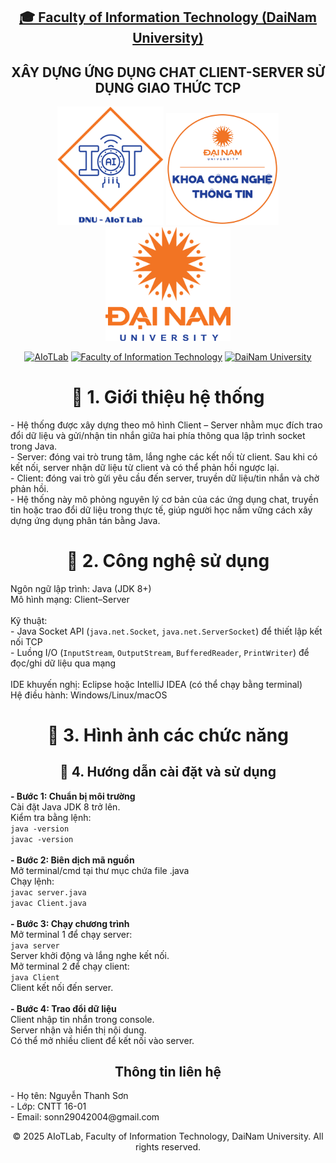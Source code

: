 <h2 align="center">
    <a href="https://dainam.edu.vn/vi/khoa-cong-nghe-thong-tin">
    🎓 Faculty of Information Technology (DaiNam University)
    </a>
</h2>
<h2 align="center">
   XÂY DỰNG ỨNG DỤNG CHAT CLIENT-SERVER SỬ DỤNG GIAO THỨC TCP
</h2>
<div align="center">
    <p align="center">
      <img src="https://github.com/Tank97king/LapTrinhMang/blob/main/X%C3%82Y%20D%E1%BB%B0NG%20%E1%BB%A8NG%20D%E1%BB%A4NG%20CHAT%20CLIENT-SERVER%20S%E1%BB%AC%20D%E1%BB%A4NG%20GIAO%20TH%E1%BB%A8C%20TCP/%E1%BA%A2nh/aiotlab_logo.png?raw=true" alt="AIoTLab Logo" width="170"/>
      <img src="https://github.com/Tank97king/LapTrinhMang/blob/main/X%C3%82Y%20D%E1%BB%B0NG%20%E1%BB%A8NG%20D%E1%BB%A4NG%20CHAT%20CLIENT-SERVER%20S%E1%BB%AC%20D%E1%BB%A4NG%20GIAO%20TH%E1%BB%A8C%20TCP/%E1%BA%A2nh/fitdnu_logo.png?raw=true" alt="FITDNU Logo" width="180"/>
      <img src="https://github.com/Tank97king/LapTrinhMang/blob/main/X%C3%82Y%20D%E1%BB%B0NG%20%E1%BB%A8NG%20D%E1%BB%A4NG%20CHAT%20CLIENT-SERVER%20S%E1%BB%AC%20D%E1%BB%A4NG%20GIAO%20TH%E1%BB%A8C%20TCP/%E1%BA%A2nh/dnu_logo.png?raw=true" alt="DaiNam University Logo" width="200"/>
    </p>

[![AIoTLab](https://img.shields.io/badge/AIoTLab-green?style=for-the-badge)](https://www.facebook.com/DNUAIoTLab)
[![Faculty of Information Technology](https://img.shields.io/badge/Faculty%20of%20Information%20Technology-blue?style=for-the-badge)](https://dainam.edu.vn/vi/khoa-cong-nghe-thong-tin)
[![DaiNam University](https://img.shields.io/badge/DaiNam%20University-orange?style=for-the-badge)](https://dainam.edu.vn)


# 📖 1. Giới thiệu hệ thống

<p align="left">
- Hệ thống được xây dựng theo mô hình Client – Server nhằm mục đích trao đổi dữ liệu và gửi/nhận tin nhắn giữa hai phía thông qua lập trình socket trong Java.<br>
- Server: đóng vai trò trung tâm, lắng nghe các kết nối từ client. Sau khi có kết nối, server nhận dữ liệu từ client và có thể phản hồi ngược lại.<br>
- Client: đóng vai trò gửi yêu cầu đến server, truyền dữ liệu/tin nhắn và chờ phản hồi.<br>
- Hệ thống này mô phỏng nguyên lý cơ bản của các ứng dụng chat, truyền tin hoặc trao đổi dữ liệu trong thực tế, giúp người học nắm vững cách xây dựng ứng dụng phân tán bằng Java.
</p>

# 🔧 2. Công nghệ sử dụng

<p align="left">
Ngôn ngữ lập trình: Java (JDK 8+)<br>
Mô hình mạng: Client–Server<br><br>
Kỹ thuật:<br>
- Java Socket API (<code>java.net.Socket</code>, <code>java.net.ServerSocket</code>) để thiết lập kết nối TCP<br>
- Luồng I/O (<code>InputStream</code>, <code>OutputStream</code>, <code>BufferedReader</code>, <code>PrintWriter</code>) để đọc/ghi dữ liệu qua mạng<br><br>
IDE khuyến nghị: Eclipse hoặc IntelliJ IDEA (có thể chạy bằng terminal)<br>
Hệ điều hành: Windows/Linux/macOS
</p>

# 🚀 3. Hình ảnh các chức năng

## 📝 4. Hướng dẫn cài đặt và sử dụng

<p align="left">
<b>- Bước 1: Chuẩn bị môi trường</b><br>
Cài đặt Java JDK 8 trở lên.<br>
Kiểm tra bằng lệnh:<br>
<code>java -version</code><br>
<code>javac -version</code><br><br>
<b>- Bước 2: Biên dịch mã nguồn</b><br>
Mở terminal/cmd tại thư mục chứa file .java<br>
Chạy lệnh:<br>
<code>javac server.java</code><br>
<code>javac Client.java</code><br><br>
<b>- Bước 3: Chạy chương trình</b><br>
Mở terminal 1 để chạy server:<br>
<code>java server</code><br>
Server khởi động và lắng nghe kết nối.<br>
Mở terminal 2 để chạy client:<br>
<code>java Client</code><br>
Client kết nối đến server.<br><br>
<b>- Bước 4: Trao đổi dữ liệu</b><br>
Client nhập tin nhắn trong console.<br>
Server nhận và hiển thị nội dung.<br>
Có thể mở nhiều client để kết nối vào server.<br>
</p>


## Thông tin liên hệ  
<p align="left">
- Họ tên: Nguyễn Thanh Sơn<br>
- Lớp: CNTT 16-01<br>
- Email: sonn29042004@gmail.com
</p>


© 2025 AIoTLab, Faculty of Information Technology, DaiNam University. All rights reserved.
